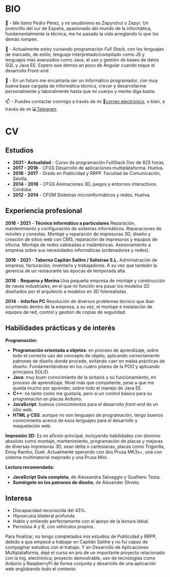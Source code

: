 
# BIO
👋 - Me llamo Pedro Pérez, y mi seudónimo es Zepyrshut o Zepyr. Un jovencillo del sur de España, apasionado del mundo de la informática, fundamentalmente la técnica, me he pasado la vida arreglando lo que los demás rompen.

🌱 - Actualmente estoy cursando programación *Full Stack*, con los lenguajes de marcado, de estilo, lenguaje interpretado/compilado como JS y lenguajes más avanzados como Java, el uso y gestión de bases de datos SQL y Java EE. Espero que demos un poco de Angular cuando toque el desarrollo *Front-end*.

👀 - En un futuro me encantaría ser un informático programador, con muy buena base cargada de informática técnica, crecer y desarrollarme personalmente y laboralmente hasta que mi cuerpo y mente diga basta.

📫 - Puedes contactar conmigo a través de mi 📧[correo electrónico](mailto:pedro@zepyrshut.com), o bien, a través de mi 💻[Telegram](https://t.me/zepyr).

# CV
## Estudios

 - **2021 - Actualidad** - Curso de programación FullStack Dev de 825 horas.
 - **2017 - 2018** - CFGS Desarrollo de aplicaciones multiplataforma. Huelva.
 - **2016 - 2017** - Grado en Publicidad y RRPP. Facultad de Comunicación, Sevilla.
 - **2014 - 2016** - CFGS Animaciones 3D, juegos y entornos interactivos. Córdoba.
 - **2012 - 2014** - CFGM Sistemas microinformáticos y redes. Huelva.

## Experiencia profesional

**2016 - 2021** - **Técnico informático a particulares**
Reparación, mantenimiento y configuración de sistemas informáticos. Reparaciones de móviles y consolas. Montaje y reparación de impresoras 3D, diseño y creación de sitios web con CMS, reparación de impresoras y equipos de oficina. Montaje de redes cableadas e inalámbricas. Asesoramiento a empresa sobre sus necesidades informáticas (ordenadores y redes).

**2016 - 2021** - **Taberna Capitán Salitre / Salistrao S.L.**
Administración de empresa, facturación, inventario y trabajadores. A su vez que también la gerencia de un restaurante las épocas de temporada alta.

**2016** - **Requena y Merina**
Una pequeña empresa de montaje y construcción de naves industriales, en el que mi función era pasar los modelos 2D diseñados por el arquitecto a modelos en 3D fotorealistas.

**2014** - **Inforfon PC**
Resolución de diversos problemas técnico que iban ocurriendo dentro de la empresa, a su vez, el montaje e instalación de equipos de red, control y gestión de copias de seguridad.

## Habilidades prácticas y de interés

**Programación:**
 - **Programación orientada a objetos**: en proceso de aprendizaje, sobre todo el correcto uso del concepto de objeto, aplicando correctamente patrones de diseño donde procede, evitando caer en malas prácticas de diseño. Fundamentándose en los cuatro pilares de la POO y aplicando principios SOLID.
 - **Java**: muy buen conocimiento de la sintaxis y su funcionamiento, en proceso de aprendizaje. Nivel más que competente, pese a que me queda mucho por aprender, sobre todo el manejo de Java EE.
 - **C++**: no tanto como me gustaría, pero sí un control básico para su programación en placas Arduino.
 - **JavaScript**: buenos conocimientos para el desarrollo *front-end* de un sitio web.
 - **HTML y CSS**: aunque no son lenguajes de programación, tengo buenos conocimiento acerca de esos lenguajes para el desarrollo y maquetación web.

**Impresión 3D:**
Es mi afición principal, incluyendo habilidades con dominio absoluto como montaje, mantenimiento, programación de placas y mejoras de diversas impresoras 3D, sean delta o cartesianas, placas como Trigorilla, Einsy Rambo, Duet. Actualmente operando con dos Prusa MK3s+, una con sistema multimaterial mejorado y una Prusa Mini.

**Lectura recomendada:**
 - **JavaScript Guía completa**, de Alessandra Salvaggio y Gualtiero Testa.
 - **Sumérgete en los patrones de diseño**, de Alexander Shvets.

## Interesa

 - Discapacidad reconocida del 43%. 
 - Hipoacusia bilateral profunda. 
 - Hablo y entiendo perfectamente con el apoyo de la lectura labial.
 - Permisos A y B, con vehículos propios.

Para finalizar, no tengo completados mis estudios de Publicidad y RRPP, debido a que empecé a trabajar en Capitán Salitre y no fui capaz de compaginar estudios con el trabajo. Y en Desarrollo de Aplicaciones Multiplataforma, dejé el curso en pro de un importante proyecto relacionado con la Ing. electrónica, proyecto demostrable, uso de tecnologías como Arduino y RaspberryPi de forma conjunta y desarrollo de una aplicación web englobando todo el contexto.
